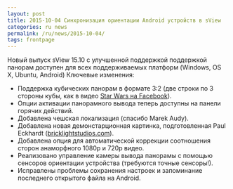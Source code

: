 ```yaml
---
layout: post
title: 2015-10-04 Синхронизация ориентации Android устройств в sView
categories: ru news
permalink: /ru/news/2015-10-04/
tags: frontpage
---
```


Новый выпуск sView 15.10 с улучшенной поддержкой поддержкой панорам доступен для всех поддерживаемых платформ (Windows, OS X, Ubuntu, Android)
Ключевые изменения:

* Поддержка кубических панорам в формате 3:2 (две строки по 3 стороны кубы, как в видео [Star Wars на Facebook](https://www.facebook.com/StarWars/videos/1030579940326940/)).
* Опции активации панорамного вывода теперь доступны на панели горячих действий.
* Добавлена чешская локализация (спасибо Marek Audy).
* Добавлена новая демонстарционная картинка, подготовленная Paul Eckhardt ([bricklightstudios.com](http://bricklightstudios.com/)).
* Добавлена опция для автоматической коррекции соотношения сторон анаморфного 1080p и 720p видео.
* Реализовано управление камеры вывода панорамы с помощью сенсоров ориентации устройства (требуются точные сенсоры!).
* Исправлены проблемы сохранения настроек и запоминание последнего открытого файла на Android.
<!--break-->
